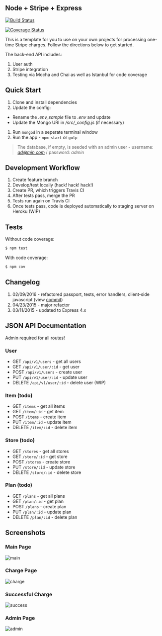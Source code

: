 ## Node + Stripe + Express

[![Build Status](https://travis-ci.org/mjhea0/node-stripe-charge.svg?branch=master)](https://travis-ci.org/mjhea0/node-stripe-charge)

[![Coverage Status](https://coveralls.io/repos/github/mjhea0/node-stripe-charge/badge.svg?branch=master)](https://coveralls.io/github/mjhea0/node-stripe-charge?branch=master)

This is a template for you to use on your own projects for processing one-time Stripe charges. Follow the directions below to get started.

The back-end API includes:

1. User auth
1. Stripe integration
1. Testing via Mocha and Chai as well as Istanbul for code coverage

## Quick Start

1. Clone and install dependencies
1. Update the config:
  - Rename the *.env_sample* file to *.env* and update
  - Update the Mongo URI in */src/_config.js* (if necessary)
1. Run `mongod` in a seperate terminal window
1. Run the app - `npm start` or `gulp`

> The database, if empty, is seeded with an admin user - username: *ad@min.com* / password: *admin*

## Development Workflow

1. Create feature branch
1. Develop/test locally (hack! hack! hack!)
1. Create PR, which triggers Travis CI
1. After tests pass, merge the PR
1. Tests run again on Travis CI
1. Once tests pass, code is deployed automatically to staging server on Heroku (WIP)

## Tests

Without code coverage:

```sh
$ npm test
```

With code coverage:

```sh
$ npm cov
```

## Changelog

1. 02/09/2016 - refactored passport, tests, error handlers, client-side javascript (view [commit](https://github.com/mjhea0/node-stripe-charge/commit/f32c6eb731dbf14b194ac07795671931100139b4))
1. 04/23/2015 - major refactor
1. 03/11/2015 - updated to Express 4.x

## JSON API Documentation

Admin required for all routes!

### User

- GET `/api/v1/users` - get all users
- GET `/api/v1/user/:id` - get user
- POST `/api/v1/users` - create user
- PUT `/api/v1/user/:id` - update user
- DELETE `/api/v1/user/:id` - delete user (WIP)

### Item (todo)

- GET `/items` - get all items
- GET `/item/:id` - get item
- POST `/items` - create item
- PUT `/item/:id` - update item
- DELETE `/item/:id` - delete item

### Store (todo)

- GET `/stores` - get all stores
- GET `/store/:id` - get store
- POST `/stores` - create store
- PUT `/store/:id` - update store
- DELETE `/store/:id` - delete store

### Plan (todo)

- GET `/plans` - get all plans
- GET `/plan/:id` - get plan
- POST `/plans` - create plan
- PUT `/plan/:id` - update plan
- DELETE `/plan/:id` - delete plan

## Screenshots

### Main Page

![main](https://raw.github.com/mjhea0/node-stripe-charge/master/images/main.png)

### Charge Page

![charge](https://raw.github.com/mjhea0/node-stripe-charge/master/images/charge.png)

### Successful Charge

![success](https://raw.github.com/mjhea0/node-stripe-charge/master/images/success.png)

### Admin Page

![admin](https://raw.github.com/mjhea0/node-stripe-charge/master/images/admin.png)
